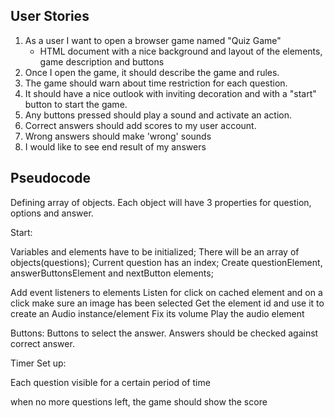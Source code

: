 ## User Stories

1. As a user I want to open a browser game named "Quiz Game"
    - HTML document with a nice background and layout of the elements, game description and buttons
2. Once I open the game, it should describe the game and rules.
3. The game should warn about time restriction for each question.
4. It should have a nice outlook with inviting decoration and with a "start" button to start the game.
5. Any buttons pressed should play a sound and activate an action.
6. Correct answers should add scores to my user account.
7. Wrong answers should make 'wrong' sounds
8. I would like to see end result of my answers



## Pseudocode

Defining array of objects. Each object will have 3 properties
for question, options and answer.

Start:

Variables and elements have to be initialized;
There will be an array of objects(questions);
Current question has an index;
Create questionElement, answerButtonsElement and nextButton elements;



Add event listeners to elements
Listen for click on cached element and on a click
make sure an image has been selected
Get the element id and use it to create an Audio instance/element
Fix its volume
Play the audio element


Buttons:
Buttons to select the answer. Answers should be checked against correct answer.

Timer Set up:

Each question visible for a certain period of time

when no more questions left, the game should show the score